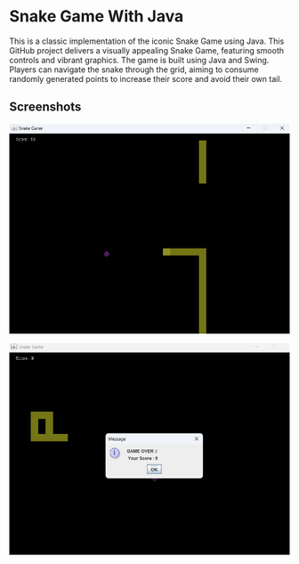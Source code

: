 
# Snake Game With Java

This is a classic implementation of the iconic Snake Game using Java. This GitHub project delivers a visually appealing Snake Game, featuring smooth controls and vibrant graphics. The game is built using Java and Swing. Players can navigate the snake through the grid, aiming to consume randomly generated points to increase their score and avoid their own tail. 


## Screenshots

![Screenshot of ATM GUI](images/screenshot1.png)


![Screenshot of ATM GUI](images/screenshot2.png)



